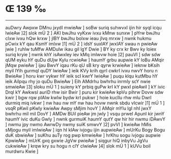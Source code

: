 # Œ 139 ‰
---
auDwry Awpxw DMnu jxydI mwieAw ] soBw suriq suhwvxI ijin hir syqI icqu
lwieAw ]2] slok mÚ 2 ] AKI bwJhu vyKxw ivxu kMnw sunxw ] pYrw bwJhu
clxw ivxu hQw krxw ] jIBY bwJhu bolxw ieau jIvq mrxw ] nwnk hukmu
pCwix kY qau KsmY imlxw ]1] mÚ 2 ] idsY suxIAY jwxIAY swau n pwieAw
jwie ] ruhlw tuMfw AMDulw ikau gil lgY Dwie ] BY ky crx kr Bwv ky
loiex suriq kryie ] nwnk khY isAwxIey iev kMq imlwvw hoie ]2] pauVI
] sdw sdw qUM eyku hY quDu dUjw Kylu rcwieAw ] haumY grbu aupwie kY loBu
AMqir jMqw pwieAw ] ijau BwvY iqau rKu qU sB kry qyrw krwieAw ] ieknw
bKsih myil lYih gurmqI quDY lwieAw ] ieik KVy krih qyrI cwkrI ivxu
nwvY horu n BwieAw ] horu kwr vykwr hY ieik scI kwrY lwieAw ] puqu klqu
kutMbu hY ieik Ailpqu rhy jo quDu BwieAw ] Eih AMdrhu bwhrhu inrmly scY
nwie smwieAw ]3] sloku mÚ 1 ] suieny kY prbiq guPw krI kY pwxI
pieAwil ] kY ivic DrqI kY AwkwsI auriD rhw isir Bwir ] puru kir
kwieAw kpVu pihrw Dovw sdw kwir ] bgw rqw pIAlw kwlw bydw krI
pukwr ] hoie kucIlu rhw mlu DwrI durmiq miq ivkwr ] nw hau nw mY nw
hau hovw nwnk sbdu vIcwir ]1] mÚ 1 ] vsqR pKwil pKwly kwieAw Awpy
sMjim hovY ] AMqir mYlu lgI nhI jwxY bwhrhu mil mil DovY ] AMDw BUil
pieAw jm jwly ] vsqu prweI ApunI kir jwnY haumY ivic duKu Gwly ]
nwnk gurmuiK haumY qutY qw hir hir nwmu iDAwvY ] nwmu jpy nwmo AwrwDy
nwmy suiK smwvY ]2] pvVI ] kwieAw hMis sMjogu myil imlwieAw ] iqn hI
kIAw ivjogu ijin aupwieAw ] mUrKu Bogy Bogu duK sbwieAw ] suKhu auTy rog
pwp kmwieAw ] hrKhu sogu ivjogu aupwie KpwieAw ] mUrK gxq gxwie
JgVw pwieAw ] siqgur hiQ inbyVu JgVu cukwieAw ] krqw kry su hogu n
clY clwieAw ]4] slok mÚ 1 ] kUVu boil murdwru Kwie ]
####
